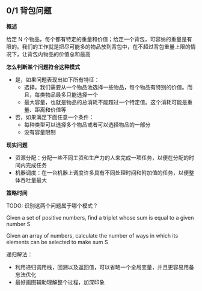## 0/1 背包问题

**概述**

给定 N 个物品，每个都有特定的重量和价值；给定一个背包，可容纳的重量是有限的。我们的工作就是把尽可能多的物品放到背包中，在不超过背包重量上限的情况下，让背包内物品的价值总和最高

**怎么判断某个问题符合这种模式**

*   是，如果问题表现出如下所有特征：
    *   选择。我们需要从一个物品池选择一些物品，每个物品有特别的价值。而且，每类物品最多只能选择一个
    *   最大容量，也就是物品的总消耗不能超过一个特定值。这个消耗可能是重量、距离和价值等
*   否，如果满足下面任意一个条件：
    *   每种类型可以选择多个物品或者可以选择物品的一部分
    *   没有容量限制

**现实问题**

*   资源分配：分配一些不同工资和生产力的人来完成一项任务，以便在分配的时间内完成任务
*   机器调度：在一台机器上调度许多具有不同处理时间和附加值的任务，以便整体吞吐量最大

**策略时间**

TODO: 识别这两个问题属于哪个模式？

Given a set of positive numbers, find a triplet whose sum is equal to a given number S

Given an array of numbers, calculate the number of ways in which its elements can be selected to make sum S

递归解法：

- 利用递归调用栈，回溯以及返回值，可以省略一个全局变量，并且更容易用备忘法优化
- 最好画图辅助理解整个过程，加深印象